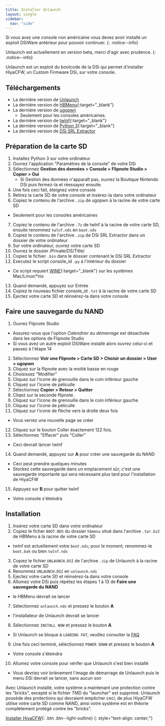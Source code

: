 ```yaml
---
title: Installer Unlaunch
layout: single
sidebar:
  nav: "side"
---
```


Si vous avez une console non américaine vous devez avoir installé un exploit DSiWare antérieur pour pouvoir continuer.
{: .notice--info}

Unlaunch est actuellement en version beta, merci d'agir avec prudence.
{: .notice--info}

Unlaunch est un exploit du bootcode de la DSi qui permet d'installer HiyaCFW, un Custom Firmware DSi, sur votre console.

## Téléchargements
- La dernière version de [Unlaunch](http://problemkaputt.de/unlaunch.zip)
- La dernière version de [HBMenu](https://github.com/devkitPro/nds-hb-menu/releases/){:target="_blank"}
- La dernière version de [ugopwn](/assets/files/ugopwn.zip)
  - Seulement pour les consoles américaines.
- La dernière version de [twlnf](https://github.com/Jimmy-Z/twlnf/releases){:target="_blank"}
- La dernière version de [Python 3](https://www.python.org/downloads/){:target="_blank"}
- La dernière version de [DSi SRL Extractor](/assets/files/dsi_srl_extract.zip)

## Préparation de la carte SD

1. Installez Python 3 sur votre ordinateur
2. Ouvrez l'application "Paramètres de la console" de votre DSi
3. Sélectionnez **Gestion des données > Console > Flipnote Studio > Copier > Oui**
	- Si Gestion des données n'apparaît pas, ouvrez la Boutique Nintendo DSi puis fermez-la et réessayez ensuite.
4. Une fois ceci fait, éteignez votre console
5. Retirez la carte SD de votre console et insérez-la dans votre ordinateur
6. Copiez le contenu de l'archive `.zip` de ugopwn à la racine de votre carte SD
  - Seulement pour les consoles américaines
7. Copiez le contenu de l'archive `.7z` de twlnf à la racine de votre carte SD, ensuite renommez `twlnf.nds` en `boot.nds`
8. Copiez le contenu de l'archive `.zip` de DSi SRL Extractor dans un dossier de votre ordinateur
9. Sur votre ordinateur, ouvrez votre carte SD
10. Ouvrez le dossier /Private/DS/Title/
11. Copiez le fichier `.bin` dans le dossier contenant le DSi SRL Extractor
12. Executez le script console_id `.py` à l'intérieur du dossier
  - Ce script requiert [WINE](https://www.winehq.org/){:target="_blank"} sur les systèmes Mac/Linux/*nix
13. Quand demandé, appuyez sur Entrée
14. Copiez le nouveau fichier console_id `.txt` à la racine de votre carte SD
15. Ejectez votre carte SD et réinsérez-la dans votre console

## Faire une sauvegarde du NAND

1. Ouvrez Flipnote Studio
  - Assurez-vous que l'option *Calendrier au démarrage* est désactivée dans les options de Flipnote Studio
  - Si vous avez un autre exploit DSiWare installé alors ouvrez celui-ci et passez à l'étape 14
2. Sélectionnez **Voir une Flipnote > Carte SD > Choisir un dossier > User > ugopwn**
3. Cliquez sur la flipnote avec la moitié basse en rouge
4. Choisissez "Modifier"
5. Cliquez sur l'icone de grenouille dans le coin inférieur gauche
6. Cliquez sur l'icone de péliculle
7. Sélectionnez **Copier > Retour > Quitter**
8. Cliqez sur la seconde flipnote.
9. Cliquez sur l'icone de grenouille dans le coin inférieur gauche
10. Cliquez sur l'icone de péliculle
11. Cliquez sur l'icone de flèche vers la droite deux fois
  - Vous verrez une nouvelle page se créer
12. Cliquez sur le bouton Coller éxactement 122 fois.
13. Sélectionnez "Effacer" puis "Coller"
  - Ceci devrait lancer twlnf
14. Quand demandé, appuyez sur **A** pour créer une sauvegarde du NAND
  - Ceci peut prendre quelques minutes
  - Stockez cette sauvegarde dans un emplacement sûr, c'est une sauvegarde importante qui sera nécessaire plus tard pour l'installation de HiyaCFW
15. Appuyez sur **B** pour quitter twlnf
  - Votre console s'éteindra

## Installation

1. Insérez votre carte SD dans votre ordinateur
2. Copiez le ficher `BOOT.NDS` du dossier `hbmenu` situé dans l'archive `.tar.bz2` de HBMenu à la racine de votre carte SD
  - twlnf est actuellement votre `boot.nds`; pour le moment, renommez-le `boot.bak` ou bien `twlnf.nds`
3. Copiez le fichier `UNLAUNCH.DSI` de l'archive `.zip` de Unlaunch à la racine de votre carte SD
4. Renommez `UNLAUNCH.DSI` en `unlaunch.nds`
5. Ejectez votre carte SD et réinsérez-la dans votre console
6. Allumez votre DSi puis répétez les étapes 1 à 13 de **Faire une sauvegarde du NAND**
  - le HBMenu devrait se lancer
7. Sélectionnez `unlaunch.nds` et pressez le bouton **A**
  - l'installateur de Unlaunch devrait se lancer
8. Sélectionnez `INSTALL NOW` et pressez le bouton **A**
  - Si Unlaunch se bloque à `LOADING FAT`, veuillez consulter la [FAQ](/help/faq)
9. Une fois ceci terminé, sélectionnez `POWER DOWN` et pressez le bouton **A**
  - Votre console s'éteindra
10. Allumez votre console pour vérifer que Unlaunch s'est bien installé
  - Vous devriez voir brièvement l'image de démarrage de Unlaunch puis le menu DSi devrait se lancer, sans aucun son

Avec Unlaunch installé, votre système a maintenant une protection contre les "bricks", excepté si le fichier TMD du "launcher" est supprimé. Unlaunch possède des protections qui devraient empêcher ceci, de plus HiyaCFW utilise votre carte SD comme NAND, ainsi votre système est en théorie complètement protégé contre les "bricks".

[Installer HiyaCFW](/guide/installing-hiyacfw){: .btn .btn--light-outline}
{: style="text-align: center;"}
